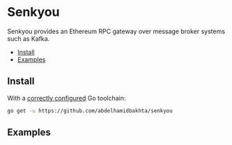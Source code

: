 # Senkyou
Senkyou provides an Ethereum RPC gateway over message broker systems such as Kafka.

* [Install](#install)
* [Examples](#examples)

## Install

With a [correctly configured](https://golang.org/doc/install#testing) Go toolchain:

```sh
go get -u https://github.com/abdelhamidbakhta/senkyou
```

## Examples
